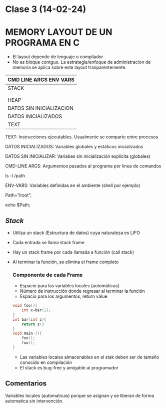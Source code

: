 # Clase 3 (14-02-24)

# MEMORY LAYOUT DE UN PROGRAMA EN C

- El layout depende de lenguaje o compilador
- No es bloque contguo. La estrategia/enfoque de administracion de memoria se aplica sobre este layout tranparentemente.

| CMD LINE ARGS ENV VARS |
| --- |
| STACK |
|  |
|  |
| HEAP |
| DATOS SIN INICIALIZACION |
| DATOS INICIALIZADOS |
| TEXT |

TEXT: Instrucciones ejecutables. Usualmente se comparte entre procesos

DATOS INICIALIZADOS: Variables globales y estáticos inicializados

DATOS SIN INICIALIZAR: Variabes sin inicialización explicita (globales)

CMD-LINE ARGS: Argumentos pasados al programa por linea de comandos

ls -l /path

ENV-VARS: Variables definidas en el ambiente (shell por ejemplo)

Path=”/root”;

echo $Path;

## *Stack*

- Utiliza un stack (Estructura de datos) cuya naturaleza es LIFO
- Cada entrada se llama stack frame
- Hay un stack frame por cada llamada a función (call stack)
- Al terminar la función, se elimina el frame completo
    
    ### Componente de cada Frame
    
    - Espacio para las variables locales (automáticas)
    - Número de instrucción donde regresar al terminar la función
    - Espacio para los argumentos, return value
    
    ```cpp
    void foo(){
    	int x=bar(1);
    }
    int bar(int z){
    	return z+3
    }
    void main (){
    	foo();
    	foo();
    }
    ```
    
    - Las variables locales almacenables en el stak deben ser de tamaño conocido en compilación
    - El stack es bug-free y amigable al programador

## Comentarios

Variables locales (automaticas) porque se asignan y se liberan de forma automatica sin intervención.